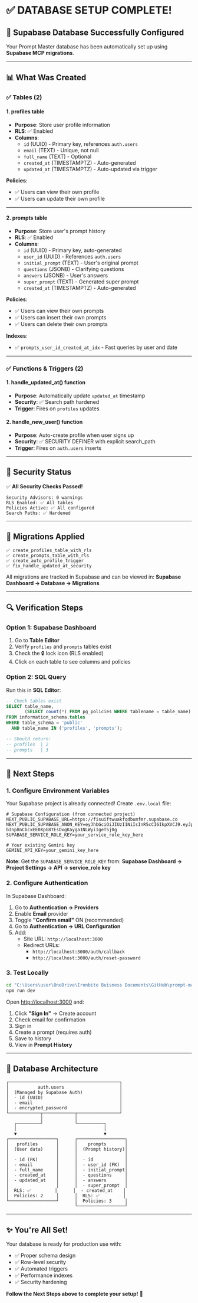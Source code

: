 # ✅ DATABASE SETUP COMPLETE!

## 🎉 Supabase Database Successfully Configured

Your Prompt Master database has been automatically set up using **Supabase MCP migrations**.

---

## 📊 What Was Created

### ✅ **Tables (2)**

#### 1. **profiles** table
- **Purpose**: Store user profile information
- **RLS**: ✅ Enabled
- **Columns**:
  - `id` (UUID) - Primary key, references `auth.users`
  - `email` (TEXT) - Unique, not null
  - `full_name` (TEXT) - Optional
  - `created_at` (TIMESTAMPTZ) - Auto-generated
  - `updated_at` (TIMESTAMPTZ) - Auto-updated via trigger

**Policies**:
- ✅ Users can view their own profile
- ✅ Users can update their own profile

---

#### 2. **prompts** table
- **Purpose**: Store user's prompt history
- **RLS**: ✅ Enabled
- **Columns**:
  - `id` (UUID) - Primary key, auto-generated
  - `user_id` (UUID) - References `auth.users`
  - `initial_prompt` (TEXT) - User's original prompt
  - `questions` (JSONB) - Clarifying questions
  - `answers` (JSONB) - User's answers
  - `super_prompt` (TEXT) - Generated super prompt
  - `created_at` (TIMESTAMPTZ) - Auto-generated

**Policies**:
- ✅ Users can view their own prompts
- ✅ Users can insert their own prompts
- ✅ Users can delete their own prompts

**Indexes**:
- ✅ `prompts_user_id_created_at_idx` - Fast queries by user and date

---

### ✅ **Functions & Triggers (2)**

#### 1. **handle_updated_at()** function
- **Purpose**: Automatically update `updated_at` timestamp
- **Security**: ✅ Search path hardened
- **Trigger**: Fires on `profiles` updates

#### 2. **handle_new_user()** function
- **Purpose**: Auto-create profile when user signs up
- **Security**: ✅ SECURITY DEFINER with explicit search_path
- **Trigger**: Fires on `auth.users` inserts

---

## 🔐 Security Status

✅ **All Security Checks Passed!**

```
Security Advisors: 0 warnings
RLS Enabled: ✅ All tables
Policies Active: ✅ All configured
Search Paths: ✅ Hardened
```

---

## 📝 Migrations Applied

```
✅ create_profiles_table_with_rls
✅ create_prompts_table_with_rls
✅ create_auto_profile_trigger
✅ fix_handle_updated_at_security
```

All migrations are tracked in Supabase and can be viewed in:
**Supabase Dashboard → Database → Migrations**

---

## 🔍 Verification Steps

### Option 1: Supabase Dashboard
1. Go to **Table Editor**
2. Verify `profiles` and `prompts` tables exist
3. Check the 🔒 lock icon (RLS enabled)
4. Click on each table to see columns and policies

### Option 2: SQL Query
Run this in **SQL Editor**:

```sql
-- Check tables exist
SELECT table_name, 
       (SELECT count(*) FROM pg_policies WHERE tablename = table_name) as policy_count
FROM information_schema.tables 
WHERE table_schema = 'public' 
  AND table_name IN ('profiles', 'prompts');

-- Should return:
-- profiles  | 2
-- prompts   | 3
```

---

## 🚀 Next Steps

### 1. **Configure Environment Variables**

Your Supabase project is already connected! Create `.env.local` file:

```env
# Supabase Configuration (from connected project)
NEXT_PUBLIC_SUPABASE_URL=https://fisuiftwuakfqdbumfmr.supabase.co
NEXT_PUBLIC_SUPABASE_ANON_KEY=eyJhbGciOiJIUzI1NiIsInR5cCI6IkpXVCJ9.eyJpc3MiOiJzdXBhYmFzZSIsInJlZiI6ImZpc3VpZnR3dWFrZnFkYnVtZm1yIiwicm9sZSI6ImFub24iLCJpYXQiOjE3NTkyMTc1MzcsImV4cCI6MjA3NDc5MzUzN30.-bInp8nCbcxEE0XpG8TEsOxgKayga1NLWyiIgeT5j0g
SUPABASE_SERVICE_ROLE_KEY=your_service_role_key_here

# Your existing Gemini key
GEMINI_API_KEY=your_gemini_key_here
```

**Note**: Get the `SUPABASE_SERVICE_ROLE_KEY` from:
**Supabase Dashboard → Project Settings → API → service_role key**

### 2. **Configure Authentication**

In Supabase Dashboard:
1. Go to **Authentication → Providers**
2. Enable **Email** provider
3. Toggle **"Confirm email"** ON (recommended)
4. Go to **Authentication → URL Configuration**
5. Add:
   - Site URL: `http://localhost:3000`
   - Redirect URLs:
     - `http://localhost:3000/auth/callback`
     - `http://localhost:3000/auth/reset-password`

### 3. **Test Locally**

```bash
cd "C:\Users\user\OneDrive\Ironbite Buisness Documents\GitHub\prompt-master"
npm run dev
```

Open [http://localhost:3000](http://localhost:3000) and:
1. Click **"Sign In"** → Create account
2. Check email for confirmation
3. Sign in
4. Create a prompt (requires auth)
5. Save to history
6. View in **Prompt History**

---

## 🎯 Database Architecture

```
┌──────────────────────────────────────────┐
│           auth.users                     │
│  (Managed by Supabase Auth)              │
│  - id (UUID)                             │
│  - email                                 │
│  - encrypted_password                    │
└────────────┬────────────┬────────────────┘
             │            │
   ┌─────────┘            └──────────┐
   │                                 │
   ▼                                 ▼
┌──────────────────┐      ┌──────────────────┐
│   profiles       │      │    prompts       │
│  (User data)     │      │  (Prompt history)│
│                  │      │                  │
│  - id (FK)       │      │  - id            │
│  - email         │      │  - user_id (FK)  │
│  - full_name     │      │  - initial_prompt│
│  - created_at    │      │  - questions     │
│  - updated_at    │      │  - answers       │
│                  │      │  - super_prompt  │
│  RLS: ✅         │      │  - created_at    │
│  Policies: 2     │      │  RLS: ✅         │
└──────────────────┘      │  Policies: 3     │
                          └──────────────────┘
```

---

## ✨ You're All Set!

Your database is ready for production use with:
- ✅ Proper schema design
- ✅ Row-level security
- ✅ Automated triggers
- ✅ Performance indexes
- ✅ Security hardening

**Follow the Next Steps above to complete your setup!** 🚀

